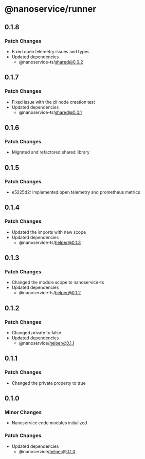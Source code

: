 # @nanoservice/runner

## 0.1.8

### Patch Changes

- Fixed open telemetry issues and types
- Updated dependencies
  - @nanoservice-ts/shared@0.0.2

## 0.1.7

### Patch Changes

- Fixed issue with the cli node creation test
- Updated dependencies
  - @nanoservice-ts/shared@0.0.1

## 0.1.6

### Patch Changes

- Migrated and refactored shared library

## 0.1.5

### Patch Changes

- e5225d2: Implemented open telemetry and prometheus metrics

## 0.1.4

### Patch Changes

- Updated the imports with new scope
- Updated dependencies
  - @nanoservice-ts/helper@0.1.3

## 0.1.3

### Patch Changes

- Changed the module scope to nanoservice-ts
- Updated dependencies
  - @nanoservice-ts/helper@0.1.2

## 0.1.2

### Patch Changes

- Changed private to false
- Updated dependencies
  - @nanoservice/helper@0.1.1

## 0.1.1

### Patch Changes

- Changed the private property to true

## 0.1.0

### Minor Changes

- Nanoservice code modules initialized

### Patch Changes

- Updated dependencies
  - @nanoservice/helper@0.1.0
